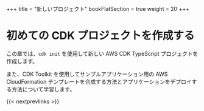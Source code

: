 +++
title = "新しいプロジェクト"
bookFlatSection = true
weight = 20
+++

# 初めての CDK プロジェクトを作成する

この章では、`cdk init` を使用して新しい AWS CDK TypeScript プロジェクトを作成します。

また、CDK Toolkit を使用してサンプルアプリケーション用の AWS CloudFormation テンプレートを合成する方法とアプリケーションをデプロイする方法について学習します。

{{< nextprevlinks >}}